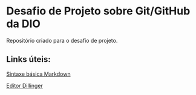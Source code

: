 #  Desafio de Projeto sobre Git/GitHub da DIO 

Repositório criado para  o desafio de projeto.

## Links úteis:
[Sintaxe básica Markdown](https://markdown.net.br/sintaxe-basica)

[Editor Dillinger](https://dillinger.io)
